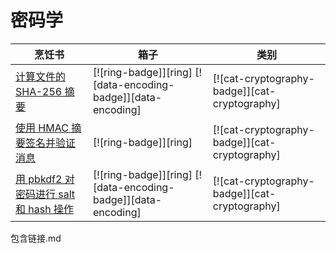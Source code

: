 # 密码学

| 烹饪书                                              | 箱子                                                          | 类别                                          |
| --------------------------------------------------- | ------------------------------------------------------------- | --------------------------------------------- |
| [计算文件的 SHA-256 摘要][ex-sha-digest]            | [![ring-badge]][ring] [![data-encoding-badge]][data-encoding] | [![cat-cryptography-badge]][cat-cryptography] |
| [使用 HMAC 摘要签名并验证消息][ex-hmac]             | [![ring-badge]][ring]                                         | [![cat-cryptography-badge]][cat-cryptography] |
| [用 pbkdf2 对密码进行 salt 和 hash 操作][ex-pbkdf2] | [![ring-badge]][ring] [![data-encoding-badge]][data-encoding] | [![cat-cryptography-badge]][cat-cryptography] |

[ex-sha-digest]: cryptography/hashing.html#calculate-the-sha-256-digest-of-a-file
[ex-hmac]: cryptography/hashing.html#sign-and-verify-a-message-with-hmac-digest
[ex-pbkdf2]: cryptography/encryption.html#salt-and-hash-a-password-with-pbkdf2

包含链接.md
